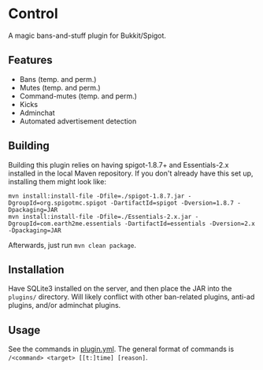 # Control

A magic bans-and-stuff plugin for Bukkit/Spigot. 

## Features

 * Bans (temp. and perm.)
 * Mutes (temp. and perm.)
 * Command-mutes (temp. and perm.)
 * Kicks
 * Adminchat
 * Automated advertisement detection

## Building

Building this plugin relies on having spigot-1.8.7+ and Essentials-2.x installed in the local Maven repository. If you don't already have this set up, installing them might look like:

```
mvn install:install-file -Dfile=./spigot-1.8.7.jar -DgroupId=org.spigotmc.spigot -DartifactId=spigot -Dversion=1.8.7 -Dpackaging=JAR
mvn install:install-file -Dfile=./Essentials-2.x.jar -DgroupId=com.earth2me.essentials -DartifactId=essentials -Dversion=2.x -Dpackaging=JAR
```

Afterwards, just run `mvn clean package`.

## Installation

Have SQLite3 installed on the server, and then place the JAR into the `plugins/` directory. Will likely conflict with other ban-related plugins, anti-ad plugins, and/or adminchat plugins.

## Usage

See the commands in [plugin.yml](https://github.com/curlpipesh/control/blob/master/src/main/resources/plugin.yml). The general format of commands is `/<command> <target> [[t:]time] [reason]`.
